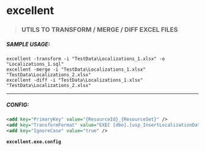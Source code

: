 # excellent

> ### UTILS TO **TRANSFORM** / **MERGE** / **DIFF** EXCEL FILES

##### SAMPLE USAGE:
```batch
excellent -transform -i "TestData\Localizations_1.xlsx" -o "Localizations_1.sql"
excellent -merge -i "TestData\Localizations_1.xlsx" "TestData\Localizations_2.xlsx"
excellent -diff -i "TestData\Localizations_1.xlsx" "TestData\Localizations_2.xlsx"
```
---
##### CONFIG:
```xml
<add key="PrimaryKey" value="{ResourceId}_{ResourceSet}" />
<add key="TransformFormat" value="EXEC [dbo].[usp_InsertLocalizationData] @ResourceId = '{ResourceId}', @English = '{English}', @French = '{French}', @Spanish = '{Spanish}', @ResourceSet = '{ResourceSet}'" />
<add key="IgnoreCase" value="true" />
```
**`excellent.exe.config`**